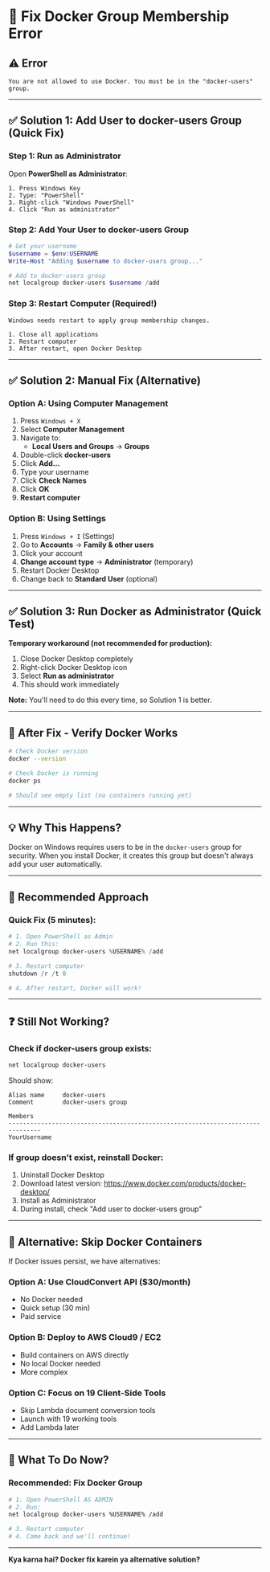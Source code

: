 # 🔧 Fix Docker Group Membership Error

## ⚠️ Error
```
You are not allowed to use Docker. You must be in the "docker-users" group.
```

---

## ✅ Solution 1: Add User to docker-users Group (Quick Fix)

### Step 1: Run as Administrator

Open **PowerShell as Administrator**:
```
1. Press Windows Key
2. Type: "PowerShell"
3. Right-click "Windows PowerShell"
4. Click "Run as administrator"
```

### Step 2: Add Your User to docker-users Group

```powershell
# Get your username
$username = $env:USERNAME
Write-Host "Adding $username to docker-users group..."

# Add to docker-users group
net localgroup docker-users $username /add
```

### Step 3: Restart Computer (Required!)
```
Windows needs restart to apply group membership changes.

1. Close all applications
2. Restart computer
3. After restart, open Docker Desktop
```

---

## ✅ Solution 2: Manual Fix (Alternative)

### Option A: Using Computer Management

1. Press `Windows + X`
2. Select **Computer Management**
3. Navigate to:
   - **Local Users and Groups** → **Groups**
4. Double-click **docker-users**
5. Click **Add...**
6. Type your username
7. Click **Check Names**
8. Click **OK**
9. **Restart computer**

### Option B: Using Settings

1. Press `Windows + I` (Settings)
2. Go to **Accounts** → **Family & other users**
3. Click your account
4. **Change account type** → **Administrator** (temporary)
5. Restart Docker Desktop
6. Change back to **Standard User** (optional)

---

## ✅ Solution 3: Run Docker as Administrator (Quick Test)

**Temporary workaround (not recommended for production):**

1. Close Docker Desktop completely
2. Right-click Docker Desktop icon
3. Select **Run as administrator**
4. This should work immediately

**Note:** You'll need to do this every time, so Solution 1 is better.

---

## 🚀 After Fix - Verify Docker Works

```bash
# Check Docker version
docker --version

# Check Docker is running
docker ps

# Should see empty list (no containers running yet)
```

---

## 💡 Why This Happens?

Docker on Windows requires users to be in the `docker-users` group for security. When you install Docker, it creates this group but doesn't always add your user automatically.

---

## 🎯 Recommended Approach

### **Quick Fix (5 minutes):**

```powershell
# 1. Open PowerShell as Admin
# 2. Run this:
net localgroup docker-users %USERNAME% /add

# 3. Restart computer
shutdown /r /t 0

# 4. After restart, Docker will work!
```

---

## ❓ Still Not Working?

### Check if docker-users group exists:

```powershell
net localgroup docker-users
```

Should show:
```
Alias name     docker-users
Comment        docker-users group

Members
-------------------------------------------------------------------------------
YourUsername
```

### If group doesn't exist, reinstall Docker:

1. Uninstall Docker Desktop
2. Download latest version: https://www.docker.com/products/docker-desktop/
3. Install as Administrator
4. During install, check "Add user to docker-users group"

---

## 🚨 Alternative: Skip Docker Containers

If Docker issues persist, we have alternatives:

### Option A: Use CloudConvert API ($30/month)
- No Docker needed
- Quick setup (30 min)
- Paid service

### Option B: Deploy to AWS Cloud9 / EC2
- Build containers on AWS directly
- No local Docker needed
- More complex

### Option C: Focus on 19 Client-Side Tools
- Skip Lambda document conversion tools
- Launch with 19 working tools
- Add Lambda later

---

## 🎯 What To Do Now?

### **Recommended: Fix Docker Group**

```bash
# 1. Open PowerShell AS ADMIN
# 2. Run:
net localgroup docker-users %USERNAME% /add

# 3. Restart computer
# 4. Come back and we'll continue!
```

---

**Kya karna hai? Docker fix karein ya alternative solution?**









